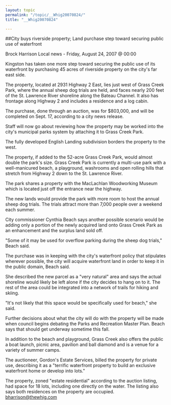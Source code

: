 ```yaml
---
layout: topic
permalink: "/topic/__Whig20070824/"
title: "__Whig20070824"

---
```


##City buys riverside property; Land purchase step toward securing public use of waterfront

Brock Harrison
Local news - Friday, August 24, 2007 @ 00:00

Kingston has taken one more step toward securing the public use of its waterfront by purchasing 45 acres of riverside property on the city's far east side.

The property, located at 2931 Highway 2 East, lies just west of Grass Creek Park, where the annual sheep dog trials are held, and faces nearly 200 feet of the St. Lawrence River shoreline along the Bateau Channel. It also has frontage along Highway 2 and includes a residence and a log cabin.

The purchase, done through an auction, was for $803,000, and will be completed on Sept. 17, according to a city news release.

Staff will now go about reviewing how the property may be worked into the city's municipal parks system by attaching it to Grass Creek Park.

The fully developed English Landing subdivision borders the property to the west.


The property, if added to the 52-acre Grass Creek Park, would almost double the park's size. Grass Creek Park is currently a multi-use park with a well-manicured beach, a playground, washrooms and open rolling hills that stretch from Highway 2 down to the St. Lawrence River.

The park shares a property with the MacLachlan Woodworking Museum which is located just off the entrance near the highway.

The new lands would provide the park with more room to host the annual sheep dog trials. The trials attract more than 7,000 people over a weekend each summer.

City commissioner Cynthia Beach says another possible scenario would be adding only a portion of the newly acquired land onto Grass Creek Park as an enhancement and the surplus land sold off.

"Some of it may be used for overflow parking during the sheep dog trials," Beach said.

The purchase was in keeping with the city's waterfront policy that stipulates wherever possible, the city will acquire waterfront land in order to keep it in the public domain, Beach said.

She described the new parcel as a "very natural" area and says the actual shoreline would likely be left alone if the city decides to hang on to it. The rest of the area could be integrated into a network of trails for hiking and skiing.

"It's not likely that this space would be specifically used for beach," she said.

Further decisions about what the city will do with the property will be made when council begins debating the Parks and Recreation Master Plan. Beach says that should get underway sometime this fall.

In addition to the beach and playground, Grass Creek also offers the public a boat launch, picnic area, pavilion and ball diamond and is a venue for a variety of summer camps.

The auctioneer, Gordon's Estate Services, billed the property for private use, describing it as a "terrific waterfront property to build an exclusive waterfront home or develop into lots."

The property, zoned "estate residential" according to the auction listing, had space for 18 lots, including one directly on the water. The listing also says both residences on the property are occupied. bharrison@thewhig.com


